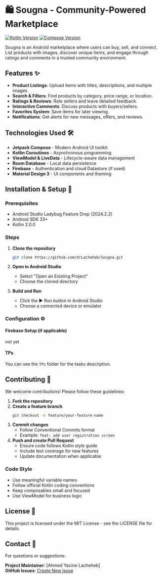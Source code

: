 # 🛍️ Sougna - Community-Powered Marketplace

[![Kotlin Version](https://img.shields.io/badge/Kotlin-2.0.0-blue.svg)](https://kotlinlang.org)
[![Compose Version](https://img.shields.io/badge/Jetpack%20Compose-1.10.0-brightgreen)](https://developer.android.com/jetpack/compose)

Sougna is an Android marketplace where users can buy, sell, and connect. List products with images, discover unique items, and engage through ratings and comments in a trusted community environment.

## Features ✨
- **Product Listings**: Upload items with titles, descriptions, and multiple images.
- **Search & Filters**: Find products by category, price range, or location.
- **Ratings & Reviews**: Rate sellers and leave detailed feedback.
- **Interactive Comments**: Discuss products with buyers/sellers.
- **Favorites System**: Save items for later viewing.
- **Notifications**: Get alerts for new messages, offers, and reviews.

## Technologies Used 🛠️
- **Jetpack Compose** - Modern Android UI toolkit
- **Kotlin Coroutines** - Asynchronous programming
- **ViewModel & LiveData** - Lifecycle-aware data management
- **Room Database** - Local data persistence
- **Firebase** - Authentication and cloud Datastore (if used)
- **Material Design 3** - UI components and theming

## Installation & Setup 🚀

### Prerequisites
- Android Studio Ladybug Feature Drop (2024.2.2)
- Android SDK 33+
- Kotlin 2.0.0

### Steps
1. **Clone the repository**
   ```bash
   git clone https://github.com/drLacheheb/Sougna.git
   ```
2. **Open in Android Studio**
    - Select "Open an Existing Project"
    - Choose the cloned directory

3. **Build and Run**
    - Click the ▶️ Run button in Android Studio
    - Choose a connected device or emulator

### Configuration ⚙️

#### Firebase Setup (if applicable)
not yet

#### TPs
You can see the `TPs` folder for the tasks description.

## Contributing 🤝
We welcome contributions! Please follow these guidelines:

1. **Fork the repository**
2. **Create a feature branch**
   ```bash
   git checkout -b feature/your-feature-name
   ```
3. **Commit changes**
    - Follow Conventional Commits format
    - Example: `feat: add user registration screen`
4. **Push and create Pull Request**
    - Ensure code follows Kotlin style guide
    - Include test coverage for new features
    - Update documentation when applicable

### Code Style
- Use meaningful variable names
- Follow official Kotlin coding conventions
- Keep composables small and focused
- Use ViewModel for business logic

## License 📄
This project is licensed under the MIT License - see the LICENSE file for details.

## Contact 📧
For questions or suggestions:

**Project Maintainer**: [Ahmed Yacine Lacheheb]   
**GitHub Issues**: [Create New Issue](#)

